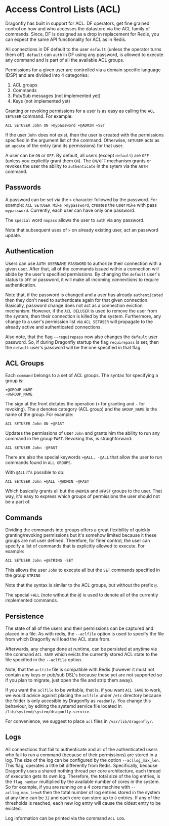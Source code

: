 # Access Control Lists (ACL)

Dragonfly has built in support for ACL. DF operators, get fine grained control on how and who accesses the datastore via the ACL family of commands.
Since, DF is designed as a drop in replacement for Redis, you can expect the same API functionality for ACL as in Redis.

All connections in DF default to the user `default` (unless the operator turns them off). `default` can `auth` in DF using any password, is allowed to
execute any command and is part of all the available ACL groups.

Permissions for a given user are controlled via a domain specific language (DSP) and are divided into 4 categories:

1. ACL groups
2. Commands
3. Pub/Sub messages (not implemented yet)
4. Keys (not implemented yet)

Granting or revoking permissions for a user is as easy as calling the `ACL SETUSER` command. For example:

```
ACL SETUSER John ON >mypassword +@ADMIN +SET
```

If the user `John` does not exist, then the user is created with the permissions specified in the argument list of the command.
Otherwise, `SETUSER` acts as an `update` of the entry (and its permissions) for that user.

A user can be `ON` or `OFF`. By default, all users (except `default`) are `OFF` (unless you explicitly grant them `ON`). The
`ON/OFF` mechanism grants or revokes the user the ability to `authenticate` in the sytem via the `AUTH` command.

## Passwords
A password can be set via the `>` character followed by the password. For example: `ACL SETUSER Mike >mypassword`, creates the user `Mike` with
pass `mypassword`. Currently, each user can have only one password.

The `special` word `nopass` allows the user to `auth` via any password.

Note that subsequent uses of `>` on already existing user, act an password update.

## Authentication

Users can use `AUTH USERNAME PASSWORD` to authorize their connection with a given user. After that, all of the commands issued within a connection
will abide by the user's specified permissions. By changing the `default` user's status to `OFF` or password, it will make all incoming connections
to require authentication.

Note that, if the password is changed and a user has already `authenticated` then they don't need to authenticate again for that given connection.
Basically, password change does not act as a connection eviction mechanism. However, if the `ACL DELUSER` is used to remove the user from the system,
then their connection is killed by the system. Furthermore, any change to a user's permission list via `ACL SETUSER` will propagate to the already
active and authenticated connections.

Also note, that the flag `--requirepass` now also changes the `default` user password. So, if during Dragonfly startup the flag `requirepass` is set,
then the `default` user's password will be the one specified in that flag.

## ACL Groups
Each `command` belongs to a set of ACL groups. The syntax for specifying a group is:

```
+@GROUP_NAME
-@GROUP_NAME
```

The sign at the front dictates the operation (`+` for granting and `-` for revoking). The `@` denotes category (ACL group) and
the `GROUP_NAME` is the name of the group. For example:

```
ACL SETUSER John ON +@FAST
```

Updates the permissions of user `John` and grants him the ability to run any command in the group `FAST`. Revoking this,
is straighforward:

```
ACL SETUSER John -@FAST
```

There are also the special keywords `+@ALL, -@ALL` that allow the user to run commands found in `ALL GROUPS`.

With `@ALL` it's possible to do:

```
ACL SETUSER John +@ALL -@ADMIN -@FAST
```

Which basically grants all but the `@ADMIN` and `@FAST` groups to the user. That way, it's easy to express which groups of permissions
the user should not be a part of.

## Commands

Dividing the commands into groups offers a great flexibility of quickly granting/revoking permissions but it's somehow limited because it
these groups are not user defined. Therefore, for finer control, the user can specify a list of commands that is explicitly allowed to execute.
For example:

```
ACL SETUSER John +@STRING -SET
```

This allows the user `John` to execute all but the `SET` commands specified in the group `STRING`

Note that the syntax is similar to the ACL groups, but without the prefix `@`.

The special `+ALL` (note without the `@`) is used to denote all of the currently implemented commands.

## Persistence

The state of all of the users and their permissions can be captured and placed in a file. As with redis,
the `--aclfile` option is used to specify the file from which Dragonfly will load the ACL state from.

Afterwards, any change done at runtime, can be persisted at anytime via the command `ACL SAVE` which
evicts the currently stored ACL state to the file specified in the `--aclfile` option.

Note, that the `aclfile` file is compatible with Redis (however it must not contain any keys or
pub/sub DSL's because these yet are not supported so if you plan to migrate, just open the file and strip them away).

If you want the `aclfile` to be writable, that is, if you want `ACL SAVE` to work, we would advice against placing the `aclfile`
under `/etc` directory because the folder is only accesible by Dragonfly as `readonly`. You change this behaviour, by editing 
the systemd service file located in `/lib/systemd/system/dragonfly.service`.

For convenience, we suggest to place `acl` files in `/var/lib/dragonfly/`.

## Logs

All connections that fail to authenticate and all of the authenticated users who fail to run a command (because 
of their permissions) are stored in a log. The size of the log can be configured by the option `--acllog_max_len`.
This flag, operates a little bit differently from Redis. Specifically, because Dragonfly uses a shared nothing thread per core architecture,
each thread of execution gets its own log. Therefore, the total size of the log entries, is the `flag number` multiplied
by the available number of cores in the system. So for example, if you are running on a 4 core machine with `--acllog_max_len=8`
then the total number of log entries stored in the system at any time can be `32` and each core can store up to `8` entries.
If any of the thresholds is reached, each new log entry will cause the oldest entry to be evicted.

Log information can be printed via the command `ACL LOG`.
